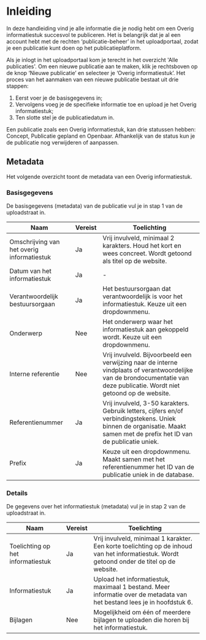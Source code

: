 # Inleiding

In deze handleiding vind je alle informatie die je nodig hebt om een Overig informatiestuk succesvol te publiceren. Het is belangrijk
dat je al een account hebt met de rechten ‘publicatie-beheer’ in het uploadportaal, zodat je een publicatie kunt doen op het publicatieplatform.

Als je inlogt in het uploadportaal kom je terecht in het overzicht 'Alle publicaties'. Om een nieuwe
publicatie aan te maken, klik je rechtsboven op de knop ‘Nieuwe publicatie’ en selecteer je ‘Overig informatiestuk’. Het proces van
het aanmaken van een nieuwe publicatie bestaat uit drie stappen:

1. Eerst voer je de basisgegevens in;
2. Vervolgens voeg je de specifieke informatie toe en upload je het Overig informatiestuk;
3. Ten slotte stel je de publicatiedatum in.

Een publicatie zoals een Overig informatiestuk, kan drie statussen hebben: Concept, Publicatie gepland en Openbaar. Afhankelijk van de
status kun je de publicatie nog verwijderen of aanpassen.

## Metadata

Het volgende overzicht toont de metadata van een Overig informatiestuk.

### Basisgegevens

De basisgegevens (metadata) van de publicatie vul je in stap 1 van de uploadstraat in.

| Naam                                       | Vereist | Toelichting                                                                                                                                                                |
| ------------------------------------------ | ------- | -------------------------------------------------------------------------------------------------------------------------------------------------------------------------- |
| Omschrijving van het overig informatiestuk | Ja      | Vrij invulveld, minimaal 2 karakters. Houd het kort en wees concreet. Wordt getoond als titel op de website.                                                               |
| Datum van het informatiestuk               | Ja      | -                                                                                                                                                                          |
| Verantwoordelijk bestuursorgaan            | Ja      | Het bestuursorgaan dat verantwoordelijk is voor het informatiestuk. Keuze uit een dropdownmenu.                                                                            |
| Onderwerp                                  | Nee     | Het onderwerp waar het informatiestuk aan gekoppeld wordt. Keuze uit een dropdownmenu.                                                                                     |
| Interne referentie                         | Nee     | Vrij invulveld. Bijvoorbeeld een verwijzing naar de interne vindplaats of verantwoordelijke van de brondocumentatie van deze publicatie. Wordt niet getoond op de website. |
| Referentienummer                           | Ja      | Vrij invulveld, 3-50 karakters. Gebruik letters, cijfers en/of verbindingstekens. Uniek binnen de organisatie. Maakt samen met de prefix het ID van de publicatie uniek.   |
| Prefix                                     | Ja      | Keuze uit een dropdownmenu. Maakt samen met het referentienummer het ID van de publicatie uniek in de database.                                                            |

### Details

De gegevens over het informatiestuk (metadata) vul je in stap 2 van de uploadstraat in.

| Naam                              | Vereist | Toelichting                                                                                                                                 |
| --------------------------------- | ------- | ------------------------------------------------------------------------------------------------------------------------------------------- |
| Toelichting op het informatiestuk | Ja      | Vrij invulveld, minimaal 1 karakter. Een korte toelichting op de inhoud van het informatiestuk. Wordt getoond onder de titel op de website. |
| Informatiestuk                    | Ja      | Upload het informatiestuk, maximaal 1 bestand. Meer informatie over de metadata van het bestand lees je in hoofdstuk 6.                     |
| Bijlagen                          | Nee     | Mogelijkheid om één of meerdere bijlagen te uploaden die horen bij het informatiestuk.                                                      |

